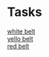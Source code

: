 # Tasks  
[white belt](https://github.com/avtomato/Basics-of-C-plus-plus-development-white-belt)  
[yello belt](https://github.com/avtomato/Basics-of-C-plus-plus-development-yellow-belt)  
[red belt](https://github.com/Reavolt/basics-of-c-plus-plus-development-red-belt)  
